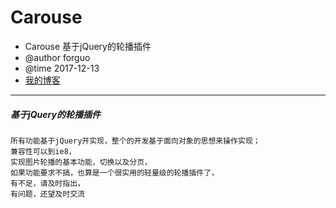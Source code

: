 # Carouse
* Carouse 基于jQuery的轮播插件
* @author forguo
* @time 2017-12-13
* [我的博客](http://blog.csdn.net/weiguo19951107)

----

##### 基于jQuery的轮播插件

    所有功能基于jQuery开实现，整个的开发基于面向对象的思想来操作实现；
    兼容性可以到ie8，
    实现图片轮播的基本功能，切换以及分页，
    如果功能要求不搞，也算是一个很实用的轻量级的轮播插件了，
    有不足，请及时指出，
    有问题，还望及时交流
